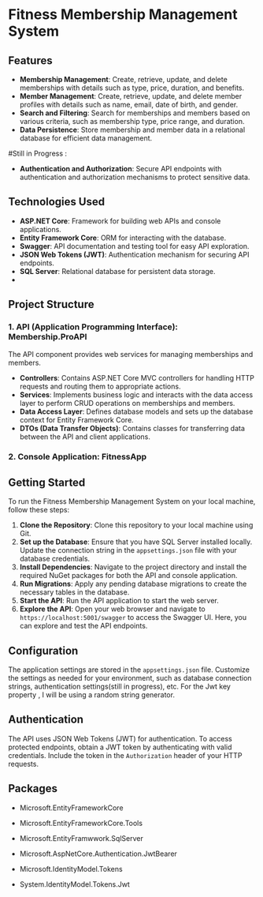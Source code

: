 # Fitness Membership Management System

## Features

- **Membership Management**: Create, retrieve, update, and delete memberships with details such as type, price, duration, and benefits.
- **Member Management**: Create, retrieve, update, and delete member profiles with details such as name, email, date of birth, and gender.
- **Search and Filtering**: Search for memberships and members based on various criteria, such as membership type, price range, and duration.
- **Data Persistence**: Store membership and member data in a relational database for efficient data management.

#Still in Progress :
- **Authentication and Authorization**: Secure API endpoints with authentication and authorization mechanisms to protect sensitive data.

## Technologies Used

- **ASP.NET Core**: Framework for building web APIs and console applications.
- **Entity Framework Core**: ORM for interacting with the database.
- **Swagger**: API documentation and testing tool for easy API exploration.
- **JSON Web Tokens (JWT)**: Authentication mechanism for securing API endpoints.
- **SQL Server**: Relational database for persistent data storage.
- 
## Project Structure


### 1. API (Application Programming Interface): Membership.ProAPI

The API component provides web services for managing memberships and members. 

- **Controllers**: Contains ASP.NET Core MVC controllers for handling HTTP requests and routing them to appropriate actions.
- **Services**: Implements business logic and interacts with the data access layer to perform CRUD operations on memberships and members.
- **Data Access Layer**: Defines database models and sets up the database context for Entity Framework Core.
- **DTOs (Data Transfer Objects)**: Contains classes for transferring data between the API and client applications.

### 2. Console Application: FitnessApp


## Getting Started

To run the Fitness Membership Management System on your local machine, follow these steps:

1. **Clone the Repository**: Clone this repository to your local machine using Git.
2. **Set up the Database**: Ensure that you have SQL Server installed locally. Update the connection string in the `appsettings.json` file with your database credentials.
3. **Install Dependencies**: Navigate to the project directory and install the required NuGet packages for both the API and console application.
4. **Run Migrations**: Apply any pending database migrations to create the necessary tables in the database.
5. **Start the API**: Run the API application to start the web server.
6. **Explore the API**: Open your web browser and navigate to `https://localhost:5001/swagger` to access the Swagger UI. Here, you can explore and test the API endpoints.

## Configuration

The application settings are stored in the `appsettings.json` file. Customize the settings as needed for your environment, such as database connection strings, authentication settings(still in progress), etc.
For the Jwt key property , I will be using a random string generator.

## Authentication

The API uses JSON Web Tokens (JWT) for authentication. To access protected endpoints, obtain a JWT token by authenticating with valid credentials. Include the token in the `Authorization` header of your HTTP requests.

## Packages 
- Microsoft.EntityFrameworkCore
- Microsoft.EntityFrameworkCore.Tools
- Microsoft.EntityFramwwork.SqlServer

- Microsoft.AspNetCore.Authentication.JwtBearer 
- Microsoft.IdentityModel.Tokens 
- System.IdentityModel.Tokens.Jwt 
